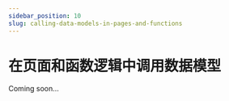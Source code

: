 ```yaml
---
sidebar_position: 10
slug: calling-data-models-in-pages-and-functions
---
```


# 在页面和函数逻辑中调用数据模型

Coming soon...
